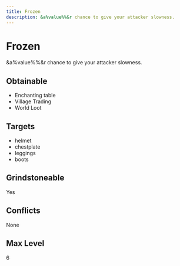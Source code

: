 ```yaml
---
title: Frozen
description: &a%value%%&r chance to give your attacker slowness.
---
```

# Frozen
&a%value%%&r chance to give your attacker slowness.
## Obtainable
- Enchanting table
- Village Trading
- World Loot
## Targets
- helmet
 - chestplate
 - leggings
 - boots
## Grindstoneable
Yes
## Conflicts
None
## Max Level
6
